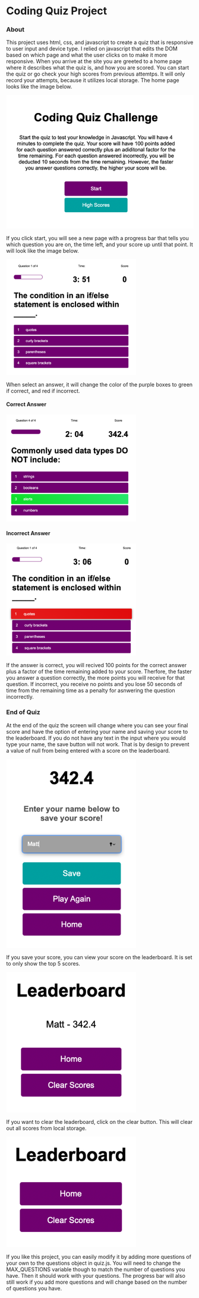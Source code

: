 # Coding Quiz Project

### About

This project uses html, css, and javascript to create a quiz that is responsive to user input and device type. I relied on javascript that edits the DOM based on which page and what the user clicks on to make it more responsive. When you arrive at the site you are greeted to a home page where it describes what the quiz is, and how you are scored. You can start the quiz or go check your high scores from previous attemtps. It will only record your attempts, because it utilizes local storage. The home page looks like the image below.

<img src="images/home.png" stye="width: 350px;">

If you click start, you will see a new page with a progress bar that tells you which question you are on, the time left, and your score up until that point. It will look like the image below.

<img src="Images/quiz.png" style="width: 350px;">

When select an answer, it will change the color of the purple boxes to green if correct, and red if incorrect.

#### Correct Answer

<img src="images/correctanswer.png" style="width: 350px">

#### Incorrect Answer

<img src="Images/incorrectAnswer.png" style="width:350px;">

If the answer is correct, you will recived 100 points for the correct answer plus a factor of the time remaining added to your score. Therfore, the faster you answer a question correctly, the more points you will receive for that question. If incorrect, you receive no points and you lose 50 seconds of time from the remaining time as a penalty for asnwering the question incorrectly.

### End of Quiz

At the end of the quiz the screen will change where you can see your final score and have the option of entering your name and saving your score to the leaderboard. If you do not have any text in the input where you would type your name, the save button will not work. That is by design to prevent a value of null from being entered with a score on the leaderboard.

<img src="Images/savescore.png" style="width: 350px;">

If you save your score, you can view your score on the leaderboard. It is set to only show the top 5 scores.

<img src="Images/leaderboard.png" style="width:350px">

If you want to clear the leaderboard, click on the clear button. This will clear out all scores from local storage.

<img src="Images/clearscores.png" style="width:350px">

If you like this project, you can easily modify it by adding more questions of your own to the questions object in quiz.js. You will need to change the MAX_QUESTIONS variable though to match the number of questions you have. Then it should work with your questions. The progress bar will also still work if you add more questions and will change based on the number of questions you have.
